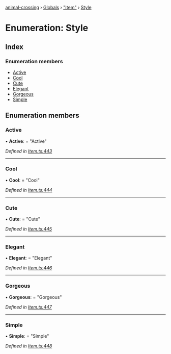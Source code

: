 [animal-crossing](../README.md) › [Globals](../globals.md) › ["Item"](../modules/_item_.md) › [Style](_item_.style.md)

# Enumeration: Style

## Index

### Enumeration members

* [Active](_item_.style.md#active)
* [Cool](_item_.style.md#cool)
* [Cute](_item_.style.md#cute)
* [Elegant](_item_.style.md#elegant)
* [Gorgeous](_item_.style.md#gorgeous)
* [Simple](_item_.style.md#simple)

## Enumeration members

###  Active

• **Active**: = "Active"

*Defined in [Item.ts:443](https://github.com/Norviah/animal-crossing/blob/09a17bd/module/types/Item.ts#L443)*

___

###  Cool

• **Cool**: = "Cool"

*Defined in [Item.ts:444](https://github.com/Norviah/animal-crossing/blob/09a17bd/module/types/Item.ts#L444)*

___

###  Cute

• **Cute**: = "Cute"

*Defined in [Item.ts:445](https://github.com/Norviah/animal-crossing/blob/09a17bd/module/types/Item.ts#L445)*

___

###  Elegant

• **Elegant**: = "Elegant"

*Defined in [Item.ts:446](https://github.com/Norviah/animal-crossing/blob/09a17bd/module/types/Item.ts#L446)*

___

###  Gorgeous

• **Gorgeous**: = "Gorgeous"

*Defined in [Item.ts:447](https://github.com/Norviah/animal-crossing/blob/09a17bd/module/types/Item.ts#L447)*

___

###  Simple

• **Simple**: = "Simple"

*Defined in [Item.ts:448](https://github.com/Norviah/animal-crossing/blob/09a17bd/module/types/Item.ts#L448)*
